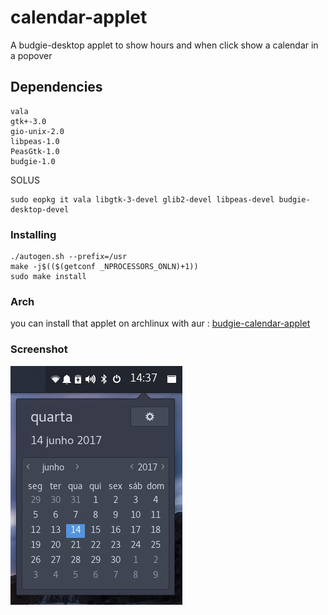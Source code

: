 # calendar-applet
A budgie-desktop applet to show hours and when click show a calendar in a popover

## Dependencies
```
vala
gtk+-3.0
gio-unix-2.0
libpeas-1.0
PeasGtk-1.0
budgie-1.0
```

SOLUS
```
sudo eopkg it vala libgtk-3-devel glib2-devel libpeas-devel budgie-desktop-devel
```

### Installing
```
./autogen.sh --prefix=/usr
make -j$(($(getconf _NPROCESSORS_ONLN)+1))
sudo make install
```

### Arch
you can install that applet on archlinux with aur : [budgie-calendar-applet](https://aur.archlinux.org/packages/budgie-calendar-applet)

### Screenshot
![Screenshot](screenshot.jpg)
